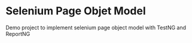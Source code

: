 # Selenium Page Objet Model

Demo project to implement selenium page object model with TestNG and ReportNG
